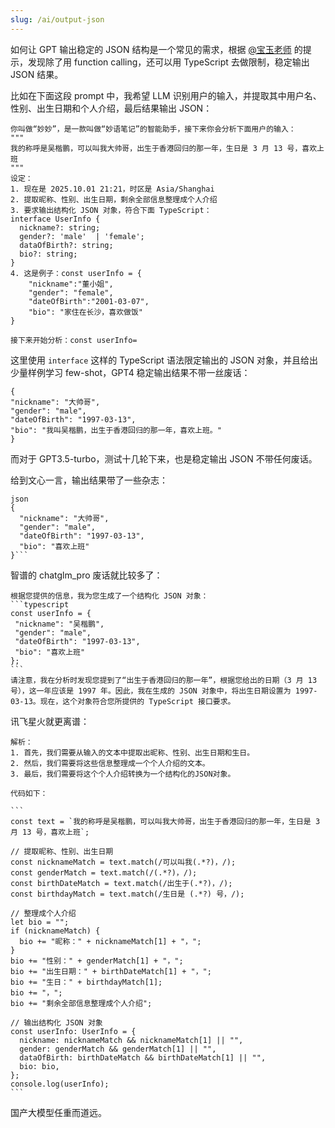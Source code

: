 ```yaml
---
slug: /ai/output-json
---
```


如何让 GPT 输出稳定的 JSON 结构是一个常见的需求，根据   [@宝玉老师](https://weibo.com/1727858283/NhkVKolQ8) 的提示，发现除了用 function calling，还可以用 TypeScript 去做限制，稳定输出 JSON 结果。

比如在下面这段 prompt 中，我希望 LLM 识别用户的输入，并提取其中用户名、性别、出生日期和个人介绍，最后结果输出 JSON：

```
你叫做“妙妙”，是一款叫做“妙语笔记”的智能助手，接下来你会分析下面用户的输入：
"""
我的称呼是吴楷鹏，可以叫我大帅哥，出生于香港回归的那一年，生日是 3 月 13 号，喜欢上班
"""
设定：
1. 现在是 2025.10.01 21:21，时区是 Asia/Shanghai
2. 提取昵称、性别、出生日期，剩余全部信息整理成个人介绍
3. 要求输出结构化 JSON 对象，符合下面 TypeScript：
interface UserInfo {
  nickname?: string;
  gender?: 'male'  | 'female';
  dataOfBirth?: string;
  bio?: string;
}
4. 这是例子：const userInfo = {
    "nickname":"董小姐",
    "gender": "female",
    "dateOfBirth":"2001-03-07",
    "bio": "家住在长沙，喜欢做饭"
}

接下来开始分析：const userInfo=
```

这里使用 `interface` 这样的 TypeScript 语法限定输出的 JSON 对象，并且给出少量样例学习 few-shot，GPT4 稳定输出结果不带一丝废话：

```
{
"nickname": "大帅哥",
"gender": "male",
"dateOfBirth": "1997-03-13",
"bio": "我叫吴楷鹏，出生于香港回归的那一年，喜欢上班。"
}
```

而对于 GPT3.5-turbo，测试十几轮下来，也是稳定输出 JSON 不带任何废话。

给到文心一言，输出结果带了一些杂志：

```
json
{  
  "nickname": "大帅哥",  
  "gender": "male",  
  "dateOfBirth": "1997-03-13",  
  "bio": "喜欢上班"  
}```
```

智谱的 chatglm_pro 废话就比较多了：

````
根据您提供的信息，我为您生成了一个结构化 JSON 对象：
```typescript
const userInfo = {  
 "nickname": "吴楷鹏",  
 "gender": "male",  
 "dateOfBirth": "1997-03-13",  
 "bio": "喜欢上班"  
};  
```
请注意，我在分析时发现您提到了“出生于香港回归的那一年”，根据您给出的日期（3 月 13 号），这一年应该是 1997 年。因此，我在生成的 JSON 对象中，将出生日期设置为 1997-03-13。现在，这个对象符合您所提供的 TypeScript 接口要求。
````

讯飞星火就更离谱：

````
解析：
1. 首先，我们需要从输入的文本中提取出昵称、性别、出生日期和生日。
2. 然后，我们需要将这些信息整理成一个个人介绍的文本。
3. 最后，我们需要将这个个人介绍转换为一个结构化的JSON对象。

代码如下：

```
const text = `我的称呼是吴楷鹏，可以叫我大帅哥，出生于香港回归的那一年，生日是 3 月 13 号，喜欢上班`;

// 提取昵称、性别、出生日期
const nicknameMatch = text.match(/可以叫我(.*?)，/);
const genderMatch = text.match(/(.*?)，/);
const birthDateMatch = text.match(/出生于(.*?)，/);
const birthdayMatch = text.match(/生日是 (.*?) 号，/);

// 整理成个人介绍
let bio = "";
if (nicknameMatch) {
  bio += "昵称：" + nicknameMatch[1] + "，";
}
bio += "性别：" + genderMatch[1] + "，";
bio += "出生日期：" + birthDateMatch[1] + "，";
bio += "生日：" + birthdayMatch[1];
bio += "，";
bio += "剩余全部信息整理成个人介绍";

// 输出结构化 JSON 对象
const userInfo: UserInfo = {
  nickname: nicknameMatch && nicknameMatch[1] || "",
  gender: genderMatch && genderMatch[1] || "",
  dataOfBirth: birthDateMatch && birthDateMatch[1] || "",
  bio: bio,
};
console.log(userInfo);
```
````

国产大模型任重而道远。
